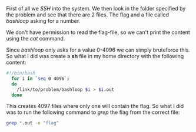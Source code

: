 First of all we *SSH* into the system.
We then look in the folder specified by the problem and see that there are 2 files.
The flag and a file called *bashloop* asking for a number.

We don't have permission to read the flag-file, so we can't print the content using the *cat* command.

Since *bashloop* only asks for a value 0-4096 we can simply bruteforce this.
So what I did was create a **sh** file in my home directory with the following content:

```bash
#!/bin/bash
  for i in `seq 0 4096`;
  do
    /link/to/problem/bashloop $i > $i.out
  done
```

This creates 4097 files where only one will contain the flag.
So what I did was to run the following command to *grep* the flag from the correct file:

```bash
grep *.out -e "flag"
```
